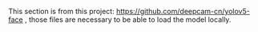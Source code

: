 This section is from this project: https://github.com/deepcam-cn/yolov5-face
, those files are necessary to be able to load the model locally.